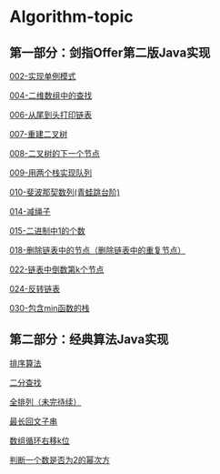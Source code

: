 # Algorithm-topic
## 第一部分：剑指Offer第二版Java实现


[002-实现单例模式](https://github.com/Bameirilyo/Algorithm-topic/tree/master/%E5%89%91%E6%8C%87offer/002-%E5%AE%9E%E7%8E%B0Singleton%E6%A8%A1%E5%BC%8F)

[004-二维数组中的查找](https://github.com/Bameirilyo/Algorithm-topic/tree/master/%E5%89%91%E6%8C%87offer/004-%E4%BA%8C%E7%BB%B4%E6%95%B0%E7%BB%84%E4%B8%AD%E7%9A%84%E6%9F%A5%E6%89%BE)


[006-从尾到头打印链表](https://github.com/Bameirilyo/Algorithm-topic/tree/master/%E5%89%91%E6%8C%87offer/006-%E4%BB%8E%E5%B0%BE%E5%88%B0%E5%A4%B4%E6%89%93%E5%8D%B0%E9%93%BE%E8%A1%A8)

[007-重建二叉树](https://github.com/Bameirilyo/Algorithm-topic/tree/master/%E5%89%91%E6%8C%87offer/007-%E9%87%8D%E5%BB%BA%E4%BA%8C%E5%8F%89%E6%A0%91)

[008-二叉树的下一个节点](https://github.com/Bameirilyo/Algorithm-topic/tree/master/%E5%89%91%E6%8C%87offer/008-%E4%BA%8C%E5%8F%89%E6%A0%91%E7%9A%84%E4%B8%8B%E4%B8%80%E4%B8%AA%E8%8A%82%E7%82%B9)

[009-用两个栈实现队列](https://github.com/Bameirilyo/Algorithm-topic/tree/master/%E5%89%91%E6%8C%87offer/009-%E7%94%A8%E4%B8%A4%E4%B8%AA%E6%A0%88%E5%AE%9E%E7%8E%B0%E9%98%9F%E5%88%97)

[010-斐波那契数列(青蛙跳台阶)](https://github.com/Bameirilyo/Algorithm-topic/tree/master/%E5%89%91%E6%8C%87offer/010-%E6%96%90%E6%B3%A2%E9%82%A3%E5%A5%91%E6%95%B0%E5%88%97(%E9%9D%92%E8%9B%99%E8%B7%B3%E5%8F%B0%E9%98%B6))

[014-减绳子](https://github.com/Bameirilyo/Algorithm-topic/tree/master/%E5%89%91%E6%8C%87offer/014-%E5%87%8F%E7%BB%B3%E5%AD%90)

[015-二进制中1的个数](https://github.com/Bameirilyo/Algorithm-topic/tree/master/%E5%89%91%E6%8C%87offer/015-%E4%BA%8C%E8%BF%9B%E5%88%B6%E4%B8%AD1%E7%9A%84%E4%B8%AA%E6%95%B0)

[018-删除链表中的节点（删除链表中的重复节点）](https://github.com/Bameirilyo/Algorithm-topic/tree/master/%E5%89%91%E6%8C%87offer/018-%E5%88%A0%E9%99%A4%E9%93%BE%E8%A1%A8%E4%B8%AD%E7%9A%84%E8%8A%82%E7%82%B9%EF%BC%88%E5%88%A0%E9%99%A4%E9%93%BE%E8%A1%A8%E4%B8%AD%E7%9A%84%E9%87%8D%E5%A4%8D%E8%8A%82%E7%82%B9%EF%BC%89)

[022-链表中倒数第k个节点](https://github.com/Bameirilyo/Algorithm-topic/tree/master/%E5%89%91%E6%8C%87offer/022-%E9%93%BE%E8%A1%A8%E4%B8%AD%E5%80%92%E6%95%B0%E7%AC%ACk%E4%B8%AA%E8%8A%82%E7%82%B9)

[024-反转链表]()

[030-包含min函数的栈](https://github.com/Bameirilyo/Algorithm-topic/tree/master/%E5%89%91%E6%8C%87offer/030-%E5%8C%85%E5%90%ABmin%E5%87%BD%E6%95%B0%E7%9A%84%E6%A0%88)


## 第二部分：经典算法Java实现
[排序算法](https://github.com/Bameirilyo/Algorithm-topic/tree/master/%E7%BB%8F%E5%85%B8%E7%AE%97%E6%B3%95/%E6%8E%92%E5%BA%8F%E7%AE%97%E6%B3%95)

[二分查找](https://github.com/Bameirilyo/Algorithm-topic/tree/master/%E7%BB%8F%E5%85%B8%E7%AE%97%E6%B3%95/%E4%BA%8C%E5%88%86%E6%9F%A5%E6%89%BE)

[全排列（未完待续）](https://github.com/Bameirilyo/Algorithm-topic/tree/master/%E7%BB%8F%E5%85%B8%E7%AE%97%E6%B3%95/%E5%85%A8%E6%8E%92%E5%88%97)

[最长回文子串](https://github.com/Bameirilyo/Algorithm-topic/tree/master/%E7%BB%8F%E5%85%B8%E7%AE%97%E6%B3%95/%E6%9C%80%E9%95%BF%E5%9B%9E%E6%96%87%E5%AD%90%E4%B8%B2)

[数组循环右移k位](https://github.com/Bameirilyo/Algorithm-topic/tree/master/%E7%BB%8F%E5%85%B8%E7%AE%97%E6%B3%95/%E6%95%B0%E7%BB%84%E5%BE%AA%E7%8E%AF%E5%8F%B3%E7%A7%BBk%E4%BD%8D)

[判断一个数是否为2的幂次方](https://github.com/Bameirilyo/Algorithm-topic/tree/master/%E7%BB%8F%E5%85%B8%E7%AE%97%E6%B3%95/%E5%88%A4%E6%96%AD%E4%B8%80%E4%B8%AA%E6%95%B0%E6%98%AF%E5%90%A6%E4%B8%BA2%E7%9A%84%E5%B9%82%E6%AC%A1%E6%96%B9)


